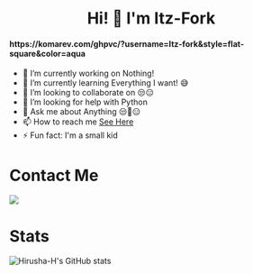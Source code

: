 ## <h1 align="center">Hi! 👋 I'm Itz-Fork</h1>

<h4 align="left">https://komarev.com/ghpvc/?username=Itz-fork&style=flat-square&color=aqua</h4>

- 🔭 I’m currently working on Nothing!
- 🌱 I’m currently learning Everything I want! 😅
- 👯 I’m looking to collaborate on 😒😑
- 🤔 I’m looking for help with Python
- 💬 Ask me about Anything 😒🤖😑
- 📫 How to reach me [See Here](https://github.com/Itz-fork#contact-me)
- ⚡ Fun fact: I'm a small kid


# Contact Me

<a href="https://t.me/Bruh-0x"><img src="https://img.shields.io/badge/Telegram-2CA5E0?style=for-the-badge&logo=telegram&logoColor=white"></a>
                                                                                                                                       
# Stats

![Hirusha-H's GitHub stats](https://github-readme-stats.vercel.app/api?username=Itz-fork&show_icons=true&theme=tokyonight)
